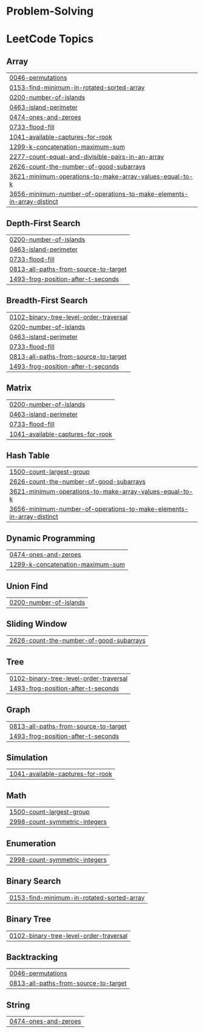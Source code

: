 # Problem-Solving
<!---LeetCode Topics Start-->
# LeetCode Topics
## Array
|  |
| ------- |
| [0046-permutations](https://github.com/mohd-ayaan/Problem-Solving/tree/master/0046-permutations) |
| [0153-find-minimum-in-rotated-sorted-array](https://github.com/mohd-ayaan/Problem-Solving/tree/master/0153-find-minimum-in-rotated-sorted-array) |
| [0200-number-of-islands](https://github.com/mohd-ayaan/Problem-Solving/tree/master/0200-number-of-islands) |
| [0463-island-perimeter](https://github.com/mohd-ayaan/Problem-Solving/tree/master/0463-island-perimeter) |
| [0474-ones-and-zeroes](https://github.com/mohd-ayaan/Problem-Solving/tree/master/0474-ones-and-zeroes) |
| [0733-flood-fill](https://github.com/mohd-ayaan/Problem-Solving/tree/master/0733-flood-fill) |
| [1041-available-captures-for-rook](https://github.com/mohd-ayaan/Problem-Solving/tree/master/1041-available-captures-for-rook) |
| [1299-k-concatenation-maximum-sum](https://github.com/mohd-ayaan/Problem-Solving/tree/master/1299-k-concatenation-maximum-sum) |
| [2277-count-equal-and-divisible-pairs-in-an-array](https://github.com/mohd-ayaan/Problem-Solving/tree/master/2277-count-equal-and-divisible-pairs-in-an-array) |
| [2626-count-the-number-of-good-subarrays](https://github.com/mohd-ayaan/Problem-Solving/tree/master/2626-count-the-number-of-good-subarrays) |
| [3621-minimum-operations-to-make-array-values-equal-to-k](https://github.com/mohd-ayaan/Problem-Solving/tree/master/3621-minimum-operations-to-make-array-values-equal-to-k) |
| [3656-minimum-number-of-operations-to-make-elements-in-array-distinct](https://github.com/mohd-ayaan/Problem-Solving/tree/master/3656-minimum-number-of-operations-to-make-elements-in-array-distinct) |
## Depth-First Search
|  |
| ------- |
| [0200-number-of-islands](https://github.com/mohd-ayaan/Problem-Solving/tree/master/0200-number-of-islands) |
| [0463-island-perimeter](https://github.com/mohd-ayaan/Problem-Solving/tree/master/0463-island-perimeter) |
| [0733-flood-fill](https://github.com/mohd-ayaan/Problem-Solving/tree/master/0733-flood-fill) |
| [0813-all-paths-from-source-to-target](https://github.com/mohd-ayaan/Problem-Solving/tree/master/0813-all-paths-from-source-to-target) |
| [1493-frog-position-after-t-seconds](https://github.com/mohd-ayaan/Problem-Solving/tree/master/1493-frog-position-after-t-seconds) |
## Breadth-First Search
|  |
| ------- |
| [0102-binary-tree-level-order-traversal](https://github.com/mohd-ayaan/Problem-Solving/tree/master/0102-binary-tree-level-order-traversal) |
| [0200-number-of-islands](https://github.com/mohd-ayaan/Problem-Solving/tree/master/0200-number-of-islands) |
| [0463-island-perimeter](https://github.com/mohd-ayaan/Problem-Solving/tree/master/0463-island-perimeter) |
| [0733-flood-fill](https://github.com/mohd-ayaan/Problem-Solving/tree/master/0733-flood-fill) |
| [0813-all-paths-from-source-to-target](https://github.com/mohd-ayaan/Problem-Solving/tree/master/0813-all-paths-from-source-to-target) |
| [1493-frog-position-after-t-seconds](https://github.com/mohd-ayaan/Problem-Solving/tree/master/1493-frog-position-after-t-seconds) |
## Matrix
|  |
| ------- |
| [0200-number-of-islands](https://github.com/mohd-ayaan/Problem-Solving/tree/master/0200-number-of-islands) |
| [0463-island-perimeter](https://github.com/mohd-ayaan/Problem-Solving/tree/master/0463-island-perimeter) |
| [0733-flood-fill](https://github.com/mohd-ayaan/Problem-Solving/tree/master/0733-flood-fill) |
| [1041-available-captures-for-rook](https://github.com/mohd-ayaan/Problem-Solving/tree/master/1041-available-captures-for-rook) |
## Hash Table
|  |
| ------- |
| [1500-count-largest-group](https://github.com/mohd-ayaan/Problem-Solving/tree/master/1500-count-largest-group) |
| [2626-count-the-number-of-good-subarrays](https://github.com/mohd-ayaan/Problem-Solving/tree/master/2626-count-the-number-of-good-subarrays) |
| [3621-minimum-operations-to-make-array-values-equal-to-k](https://github.com/mohd-ayaan/Problem-Solving/tree/master/3621-minimum-operations-to-make-array-values-equal-to-k) |
| [3656-minimum-number-of-operations-to-make-elements-in-array-distinct](https://github.com/mohd-ayaan/Problem-Solving/tree/master/3656-minimum-number-of-operations-to-make-elements-in-array-distinct) |
## Dynamic Programming
|  |
| ------- |
| [0474-ones-and-zeroes](https://github.com/mohd-ayaan/Problem-Solving/tree/master/0474-ones-and-zeroes) |
| [1299-k-concatenation-maximum-sum](https://github.com/mohd-ayaan/Problem-Solving/tree/master/1299-k-concatenation-maximum-sum) |
## Union Find
|  |
| ------- |
| [0200-number-of-islands](https://github.com/mohd-ayaan/Problem-Solving/tree/master/0200-number-of-islands) |
## Sliding Window
|  |
| ------- |
| [2626-count-the-number-of-good-subarrays](https://github.com/mohd-ayaan/Problem-Solving/tree/master/2626-count-the-number-of-good-subarrays) |
## Tree
|  |
| ------- |
| [0102-binary-tree-level-order-traversal](https://github.com/mohd-ayaan/Problem-Solving/tree/master/0102-binary-tree-level-order-traversal) |
| [1493-frog-position-after-t-seconds](https://github.com/mohd-ayaan/Problem-Solving/tree/master/1493-frog-position-after-t-seconds) |
## Graph
|  |
| ------- |
| [0813-all-paths-from-source-to-target](https://github.com/mohd-ayaan/Problem-Solving/tree/master/0813-all-paths-from-source-to-target) |
| [1493-frog-position-after-t-seconds](https://github.com/mohd-ayaan/Problem-Solving/tree/master/1493-frog-position-after-t-seconds) |
## Simulation
|  |
| ------- |
| [1041-available-captures-for-rook](https://github.com/mohd-ayaan/Problem-Solving/tree/master/1041-available-captures-for-rook) |
## Math
|  |
| ------- |
| [1500-count-largest-group](https://github.com/mohd-ayaan/Problem-Solving/tree/master/1500-count-largest-group) |
| [2998-count-symmetric-integers](https://github.com/mohd-ayaan/Problem-Solving/tree/master/2998-count-symmetric-integers) |
## Enumeration
|  |
| ------- |
| [2998-count-symmetric-integers](https://github.com/mohd-ayaan/Problem-Solving/tree/master/2998-count-symmetric-integers) |
## Binary Search
|  |
| ------- |
| [0153-find-minimum-in-rotated-sorted-array](https://github.com/mohd-ayaan/Problem-Solving/tree/master/0153-find-minimum-in-rotated-sorted-array) |
## Binary Tree
|  |
| ------- |
| [0102-binary-tree-level-order-traversal](https://github.com/mohd-ayaan/Problem-Solving/tree/master/0102-binary-tree-level-order-traversal) |
## Backtracking
|  |
| ------- |
| [0046-permutations](https://github.com/mohd-ayaan/Problem-Solving/tree/master/0046-permutations) |
| [0813-all-paths-from-source-to-target](https://github.com/mohd-ayaan/Problem-Solving/tree/master/0813-all-paths-from-source-to-target) |
## String
|  |
| ------- |
| [0474-ones-and-zeroes](https://github.com/mohd-ayaan/Problem-Solving/tree/master/0474-ones-and-zeroes) |
<!---LeetCode Topics End-->